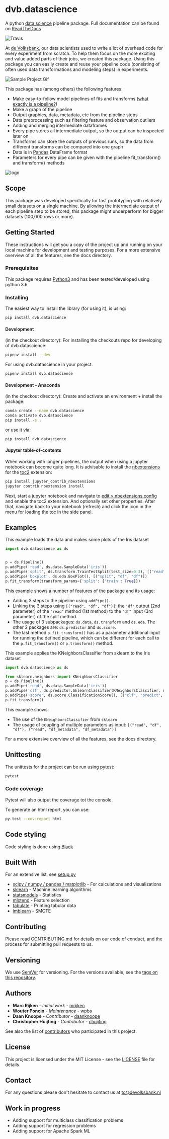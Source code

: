 # dvb.datascience

A python [data science](https://en.wikipedia.org/wiki/Data_science) pipeline package. Full documentation can be found on [ReadTheDocs](https://dvbdatascience.readthedocs.io/en/latest/)

![Travis](https://travis-ci.org/devolksbank/dvb.datascience.svg?branch=master)

At [de Volksbank](https://www.devolksbank.nl/), our data scientists used to write a lot of overhead code for every experiment from scratch. To help them focus on the more exciting and value added parts of their jobs, we created this package.
Using this package you can easily create and reuse your pipeline code (consisting of often used data transformations and modeling steps) in experiments. 

![Sample Project Gif](docs/GIF_Sample_Project.gif)

This package has (among others) the following features:

- Make easy-to-follow model pipelines of fits and transforms ([what exactly is a pipeline?](https://stackoverflow.com/questions/33091376/python-what-is-exactly-sklearn-pipeline-pipeline))
- Make a graph of the pipeline
- Output graphics, data, metadata, etc from the pipeline steps
- Data preprocessing such as filtering feature and observation outliers 
- Adding and merging intermediate dataframes
- Every pipe stores all intermediate output, so the output can be inspected later on
- Transforms can store the outputs of previous runs, so the data from different transforms can be compared into one graph
- Data is in [Pandas](https://pandas.pydata.org/) DataFrame format
- Parameters for every pipe can be given with the pipeline fit_transform() and transform() methods

![logo](https://www.devolksbank.nl/upload/d201c68e-5401-4722-be68-6b201dbe8082_de_volksbank.png "De Volksbank - The Netherlands")


## Scope

This package was developed specifically for fast prototyping with relatively small datasets on a single machine. By allowing the intermediate output of each pipeline step to be stored, this package might underperform for bigger datasets (100,000 rows or more). 

## Getting Started

These instructions will get you a copy of the project up and running on your local machine for development and testing purposes.
For a more extensive overview of all the features, see the docs directory.

### Prerequisites

This package requires [Python3](https://www.python.org/) and has been tested/developed using python 3.6

### Installing

The easiest way to install the library (for using it), is using:

```bash
pip install dvb.datascience
```

#### Development

(in the checkout directory): For installing the checkouts repo for developing of dvb.datascience:

```bash
pipenv install --dev
```

For using dvb.datascience in your project:

```bash
pipenv install dvb.datascience
```

#### Development - Anaconda

(in the checkout directory): Create and activate an environment + install the package:

```bash
conda create --name dvb.datascience
conda activate dvb.datascience
pip install -e .
```

or use it via:

```bash
pip install dvb.datascience
```

#### Jupyter table-of-contents

When working with longer pipelines, the output when using a jupyter notebook can become quite long. It is advisable to install the
[nbextensions](https://github.com/ipython-contrib/jupyter_contrib_nbextensions) for the [toc2](https://github.com/ipython-contrib/jupyter_contrib_nbextensions/tree/master/src/jupyter_contrib_nbextensions/nbextensions/toc2) extension:

```bash
pip install jupyter_contrib_nbextensions
jupyter contrib nbextension install
```

Next, start a jupyter notebook and navigate to [edit > nbextensions config](http://localhost:8888/nbextensions/) and enable the toc2 extension. And optionally set other properties.
After that, navigate back to your notebook (refresh) and click the icon in the menu for loading the toc in the side panel.

## Examples

This example loads the data and makes some plots of the Iris dataset

```python
import dvb.datascience as ds


p = ds.Pipeline()
p.addPipe('read', ds.data.SampleData('iris'))
p.addPipe('split', ds.transform.TrainTestSplit(test_size=0.3), [("read", "df", "df")])
p.addPipe('boxplot', ds.eda.BoxPlot(), [("split", "df", "df")])
p.fit_transform(transform_params={'split': {'train': True}})
```

This example shows a number of features of the package and its usage:

- Adding 3 steps to the pipeline using `addPipe()`.
- Linking the 3 steps using `[("read", "df", "df")]`: the `'df'` output (2nd parameter) of the `"read"` method (1st method) to the `"df"` input (3rd parameter) of the split method.
- The usage of 3 subpackages: `ds.data`, `ds.transform` and `ds.eda`. The other 2 packages are: `ds.predictor` and `ds.score`.
- The last method `p.fit_transform()` has as a parameter additional input for running the defined pipeline, which can be different for each call to the `p.fit_transform()` or `p.transform()` method.

This example applies the KNeighborsClassifier from sklearn to the Iris dataset

```python
import dvb.datascience as ds

from sklearn.neighbors import KNeighborsClassifier
p = ds.Pipeline()
p.addPipe('read', ds.data.SampleData('iris'))
p.addPipe('clf', ds.predictor.SklearnClassifier(KNeighborsClassifier, n_neighbors=3), [("read", "df", "df"), ("read", "df_metadata", "df_metadata")])
p.addPipe('score', ds.score.ClassificationScore(), [("clf", "predict", "predict"), ("clf", "predict_metadata", "predict_metadata")])
p.fit_transform()
```

This example shows:

- The use of the `KNeighborsClassifier` from `sklearn`
- The usage of coupling of multiple parameters as input: `[("read", "df", "df"), ("read", "df_metadata", "df_metadata")]`

For a more extensive overview of all the features, see the docs directory.

## Unittesting

The unittests for the project can be run using [pytest](https://pytest.org/):

```bash
pytest
```

### Code coverage

Pytest will also output the coverage tot the console.

To generate an html report, you can use:

```bash
py.test --cov-report html
```

## Code styling

Code styling is done using [Black](https://pypi.org/project/black/)

## Built With

For an extensive list, see [setup.py](setup.py)

- [scipy / numpy / pandas / matplotlib](https://www.scipy.org/) - For calculations and visualizations
- [sklearn](http://scikit-learn.org/stable/) - Machine learning algorithms
- [statsmodels](https://www.statsmodels.org/stable/index.html) - Statistics
- [mlxtend](https://rasbt.github.io/mlxtend/) - Feature selection
- [tabulate](https://pypi.org/project/tabulate/) - Printing tabular data
- [imblearn](https://pypi.org/project/imblearn/) - SMOTE

## Contributing

Please read [CONTRIBUTING.md](CONTRIBUTING.md) for details on our code of conduct, and the process for submitting pull requests to us.

## Versioning

We use [SemVer](http://semver.org/) for versioning. For the versions available, see the [tags on this repository](https://github.com/devolksbank/dvb.datascience/tags).

## Authors

- **Marc Rijken** - _Initial work_ - [mrijken](https://github.com/mrijken)
- **Wouter Poncin** - _Maintenance_ - [wpbs](https://github.com/wpbs)
- **Daan Knoope** - _Contributor_ - [daanknoope](https://github.com/daanknoope)
- **Christopher Huijting** - _Contributor_ - [chuijting](https://github.com/chuijting)

See also the list of [contributors](https://github.com/devolksbank/dvb.datascience/blob/master/CONTRIBUTORS) who participated in this project.

## License

This project is licensed under the MIT License - see the [LICENSE](LICENSE) file for details

## Contact

For any questions please don't hesitate to contact us at [tc@devolksbank.nl](mailto:tc@devolksbank.nl)

## Work in progress

- Adding support for multiclass classification problems
- Adding support for regression problems
- Adding support for Apache Spark ML




